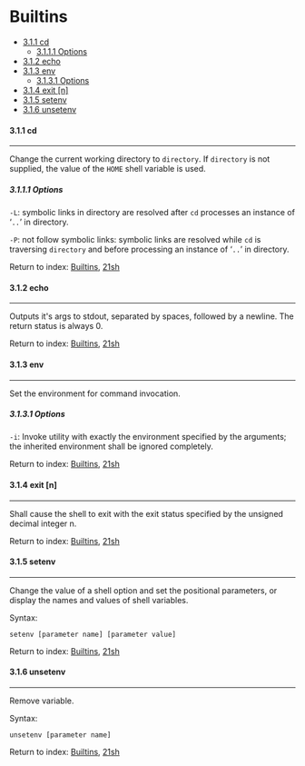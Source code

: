 # Builtins

- [3.1.1 cd](#311-cd)
  * [3.1.1.1 Options](#3111-options)
- [3.1.2 echo](#312-echo)
- [3.1.3 env](#313-env)
  * [3.1.3.1 Options](#3131-options)
- [3.1.4 exit [n]](#314-exit--n-)
- [3.1.5 setenv](#315-setenv)
- [3.1.6 unsetenv](#316-unsetenv)

#### 3.1.1 cd

------

Change the current working directory to `directory`. If `directory` is not supplied, the value of the `HOME` shell variable is used.

##### 3.1.1.1 Options

`-L`: symbolic links in directory are resolved after `cd` processes an instance of ‘`..`’ in directory.

`-P`: not follow symbolic links: symbolic links are resolved while `cd` is traversing `directory` and before processing an instance of ‘`..`’ in directory.

Return to index: [Builtins](#Builtins), [21sh](../#21sh)

#### 3.1.2 echo

------

Outputs it's args to stdout, separated by spaces, followed by a newline. The return status is always 0.

Return to index: [Builtins](#Builtins), [21sh](../#21sh)

#### 3.1.3 env

------

Set the environment for command invocation.

##### 3.1.3.1 Options

`-i`: Invoke utility with exactly the environment specified by the arguments; the inherited environment shall be ignored completely.

Return to index: [Builtins](#Builtins), [21sh](../#21sh)

#### 3.1.4 exit [n]

------

Shall cause the shell to exit with the exit status specified by the unsigned decimal integer n.

Return to index: [Builtins](#Builtins), [21sh](../#21sh)

#### 3.1.5 setenv

------

Change the value of a shell option and set the positional parameters, or display the names and values of shell variables.

Syntax:

```
setenv [parameter name] [parameter value]
```

Return to index: [Builtins](#Builtins), [21sh](../#21sh)

#### 3.1.6 unsetenv

------

Remove variable.

Syntax:

```
unsetenv [parameter name]
```

Return to index: [Builtins](#Builtins), [21sh](../#21sh)
